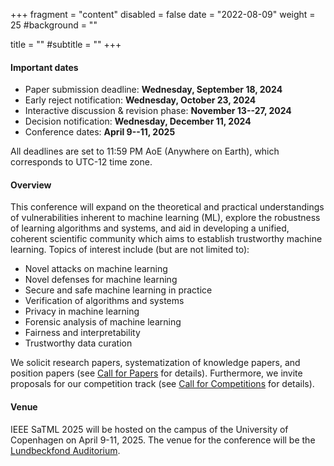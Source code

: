 +++
fragment = "content"
disabled = false
date = "2022-08-09"
weight = 25
#background = ""

title = ""
#subtitle = ""
+++

#### Important dates
  * Paper​ ​submission deadline: **Wednesday, September 18, 2024** 
  * Early reject notification: **Wednesday, October 23, 2024** 
  * Interactive discussion & revision phase: **November 13--27, 2024**
  * Decision ​notification: **Wednesday, December 11, 2024**
  * Conference dates: **April 9--11, 2025**

All deadlines are set to 11:59 PM AoE (Anywhere on Earth), which corresponds to UTC-12 time zone.

#### Overview
This conference will expand on the theoretical and practical understandings of vulnerabilities inherent to machine learning (ML), explore the robustness of learning algorithms and systems, and aid in developing a unified, coherent scientific community which aims to establish trustworthy machine learning. Topics of interest include (but are not limited to):

* Novel attacks on machine learning
* Novel defenses for machine learning
* Secure and safe machine learning in practice
* Verification of algorithms and systems
* Privacy in machine learning
* Forensic analysis of machine learning
* Fairness and interpretability
* Trustworthy data curation

We solicit research papers, systematization of knowledge papers, and position
papers (see [Call for Papers](/participate-cfp) for details). Furthermore, we invite proposals for our competition track (see [Call for Competitions](/participate-cfc) for details).

#### Venue
IEEE SaTML 2025 will be hosted on the campus of the University of Copenhagen on April
9-11, 2025. The venue for the conference will be the <a
href="https://www.biocenter.ku.dk/english/auditorium/"
target="_blank">Lundbeckfond Auditorium</a>.
